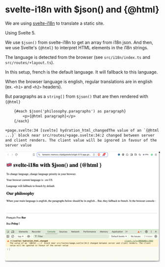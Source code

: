 # svelte-i18n with $json() and {@html}

We are using [svelte-i18n](https://github.com/kaisermann/svelte-i18n) to translate a static site.

Using Svelte 5.

We use `$json()` from svelte-i18n to get an array from i18n json. And then, we use Svelte's `{@html}` to interpret HTML elements in the i18n strings.

The language is detected from the browser (see `src/i18n/index.ts` and `src/routes/+layout.ts`).

In this setup, french is the default language. It will fallback to this language.

When the browser language is english, regular translations are in english (ex. `<h1>` and `<h2>` headers).

But paragraphs as a `string[]` from `$json()` that are then rendered with `{@html}` 

```svelte
	{#each $json('philosophy.paragraphs') as paragraph}
		<p>{@html paragraph}</p>
	{/each}
```

```text
+page.svelte:34 [svelte] hydration_html_changedThe value of an `{@html ...}` block near src/​routes/​+page.svelte:34:2 changed between server and client renders. The client value will be ignored in favour of the server value
```

![](image.png)